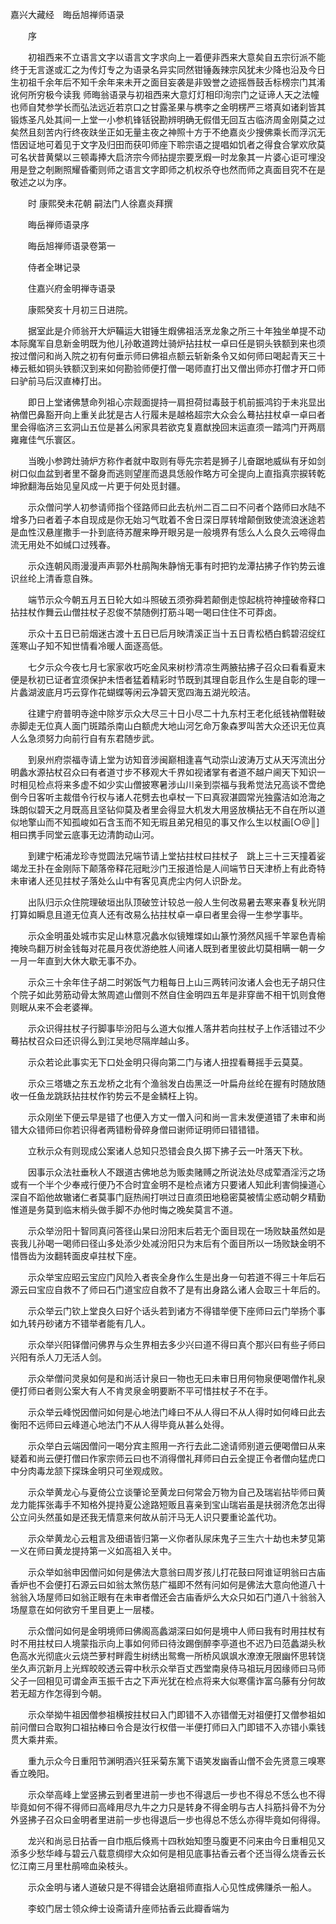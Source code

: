 <!-- { "loadSidebar": true } -->
嘉兴大藏经　晦岳旭禅师语录


　　序

　　初祖西来不立语言文字以语言文字求向上一着便非西来大意矣自五宗衍派不能终于无言遂或汇之为传灯专之为语录名异实同然钳锤轰辣宗风犹未少降也沿及今日生初祖千余年后不知千余年来未开之面目妄袭是非毁誉之迹摇唇鼓舌标榜宗门其淆讹何所穷极今读我
师晦翁语录与初祖西来大意灯灯相印洵宗门之证谛人天之法幢也师自梵参学长而弘法远近若京口之甘露圣果与槜李之金明楞严三塔真如诸刹皆其锻炼圣凡处其间一上堂一小参机锋铦锐勘辨明确无假借无回互古临济周金刚莫之过矣然且刻苦内行终夜趺坐正如无量主夜之神照十方于不绝嘉炎少搜佛乘长而浮沉无悟因证地可着见于文字及归田而获叩师座下聆宗语之提唱如饥者之得食合掌欢欣莫可名状昔黄檗以三顿毒捧大启济宗今师拈提宗要烹煆一时龙象其一片婆心讵可埋没用是登之剞劂照耀昏衢则师之语言文字即师之机权杀夺也然而师之真面目究不在是敬述之以为序。

　　时
康熙癸未花朝
嗣法门人徐嘉炎拜撰

　　晦岳禅师语录序


　　晦岳旭禅师语录卷第一

　　侍者全琳记录

　　住嘉兴府金明禅寺语录

　　康熙癸亥十月初三日进院。

　　据室此是介师翁开大炉鞴运大钳锤生煆佛祖活烹龙象之所三十年独坐单提不动本际魔军自息新金明既为他儿孙敢道跨灶骑炉拈拄杖一卓曰任是铜头铁额到来也须按过僧问和尚入院之初有何垂示师曰佛祖点额云斩新条令又如何师曰喝起青天三十棒云秪如铜头铁额汉到来如何勘验师便打僧一喝师直打出又僧出师亦打僧才开口师曰驴前马后汉直棒打出。

　　即日上堂诸佛慧命列祖心宗觌面提持一肩担荷挝毒鼓于机前振鸿钧于未兆显出衲僧巴鼻豁开向上重关此犹是古人行履未是越格超宗大众会么蓦拈拄杖卓一卓曰者里会得临济三玄洞山五位是甚么闲家具若欲克复嘉猷挽回末运直须一踏鸿门开两扇雍雍佳气乐寰区。

　　当晚小参跨灶骑炉方称作者就中取则有辱先宗若是狮子儿奋踞地威纵有牙如剑树口似血盆到者里不罄身而逃则望崖而退具恁般作略方可全提向上直指真宗捩转乾坤掀翻海岳始见皇风成一片更于何处觅封疆。

　　示众僧问学人初参请师指个径路师曰此去杭州二百二曰不问者个路师曰水陆不增多乃曰者着子本自现成是你无始习气耽着不舍日深日厚转增颠倒致使流浪迷途若是血性汉悬崖撒手一扑到底待苏醒来睁开眼另是一般境界有恁么人么良久云啼得血流无用处不如缄口过残春。

　　示众连朝风雨漫漫声声郭外杜鹃陶朱静悄无事有时把钓龙潭拈拂子作钓势云谁识丝纶上清香意自殊。

　　端节示众今朝五月五日轮大如斗照破五须弥舜若颠倒走惊起桃符神撞破帝释口拈拄杖作舞云山僧拄杖子忍俊不禁随例打筋斗喝一喝曰住住不可莽卤。

　　示众十五日已前烟迷古渡十五日已后月映清溪正当十五日青松栖白鹤碧沼绽红莲寒山子知不知世情看冷暖人面逐高低。

　　七夕示众今夜七月七家家收巧吃金风来树杪清凉生两腋拈拂子召众曰看看夏末便是秋初已证者宜须保护未悟者猛着精彩时节既到其理自彰且作么生是自彰的理一片蠡湖波底月巧云穿作花蝴蝶等闲云净碧天宽四海五湖光皎洁。

　　往建宁府普明寺途中除岁示众大尽三十日小尽二十九东村王老化纸钱衲僧鞋破赤脚走无位真人面门斑踏杀南山白额虎大地山河乞命万象森罗叫苦大众还识无位真人么急须努力向前行自有东君随步武。

　　到泉州府崇福寺请上堂为访知音涉闽巅相逢喜气动崇山波涛万丈从天泻流出分明蠡水源拈杖召众曰有者道寸步不移观大千界如视诸掌有者道不越户阃天下知识一时相见检点将来多虚不如少实山僧披寒暑涉山川亲到崇福与我希觉法兄高谈不啻绝倒今日客听主裁借令行权与诸人花劈去也卓杖一下曰真寂湛圆常光独露洁如沧海之珠朗似碧天之月既高且坚钻仰莫及者里会得显大机发大用竖放横拈无不自在所以道似地擎山而不知孤峻如石含玉而不知无瑕且弟兄相见的事又作么生以杖画[○@║]相曰携手同堂云底事无边清韵动山河。

　　到建宁柘浦龙珍寺觉圆法兄端节请上堂拈拄杖曰拄杖子　跳上三十三天撞着娑竭龙王扑在金刚际下颠落帝释花冠毗沙门王报道恰是人间端节日天津桥上有此奇特未审诸人还见拄杖子落处么山中有客见真虎尘内何人识卧龙。

　　出队归示众住院理破垣出队顶破笠计较总一般人生何改易暑去寒来春复秋光阴打算如瞬息且道无位真人还有改易么拈拄杖卓一卓曰者里会得一生参学事毕。

　　示众金明虽处城市实足山林意况蠡水似镜雉堞如山篆竹漪然风摇千竿翠色青榆掩映鸟翻万树金钱每对花晨月夜优游绝胜人间诸人既到者里彼此切莫相瞒一朝一夕一月一年直到大休大歇无事不办。

　　示众三十余年住子胡二时粥饭气力粗每日上山三两转问汝诸人会也无子胡只住个院子如此劳筋动骨太煞周遮山僧则不然自住金明四五年是非穿凿不相干饥则食倦则眠从来不会老婆禅。

　　示众识得拄杖子行脚事毕汾阳与么道大似推人落井若向拄杖子上作活错过不少蓦拈杖召众曰还识得么到江吴地尽隔岸越山多。

　　示众若论此事实无下口处金明只得向第二门与诸人扭捏看蓦摇手云莫莫。

　　示众三塔塘之东五龙桥之北有个渔翁发白齿黑泛一叶扁舟丝纶在握有时随放随收一任鱼龙跳跃拈拄杖作钓势云不是金鳞枉上钩。

　　示众刚坐下便云早是错了也便入方丈一僧入问和尚一言未发便道错了未审和尚错大众错师曰你若识得者两错粉骨碎身僧曰谢师证明师曰错错错。

　　立秋示众有则现成公案诸人总知只恐错会良久掷下拂子云一叶落天下秋。

　　因事示众法社垂秋人不跟道古佛地总为贩卖赌赙之所说法处尽成荤酒淫污之场或有一个半个少奉戒行便乃不合时宜金明不是检点诸方只要诸人知此利害倘操道心深自不蹈他故辙诸仁者莫事门庭热闹打哄过日直须田地稳密莫被情尘惑动朝夕精勤惟道是务莫到临末梢头做手脚不办他时悔之晚矣莫言不道。

　　示众举汾阳十智同真问答径山杲曰汾阳末后若无个面目现在一场败缺虽然如是丧我儿孙喝一喝师曰径山多处添少处减汾阳只为末后有个面目所以一场败缺金明不惜唇齿为汝翻转面皮卓拄杖下座。

　　示众举宝应昭云宝应门风险入者丧全身作么生是出身一句若道不得三十年后石源云曰宝应自救不了师曰石门道宝应自救不了是有出身路么诸人会取三十年后的。

　　示众举云门钦上堂良久曰好个话头若到诸方不得错举便下座师曰云门举扬个事如九转丹砂诸方不错举者能有几人。

　　示众举兴阳铎僧问佛界与众生界相去多少兴曰道不得曰真个那兴曰有些子师曰兴阳有杀人刀无活人剑。

　　示众举僧问灵泉如何是和尚活计泉曰一物也无曰未审日用何物泉便喝僧作礼泉便打师曰者则公案大有人不肯灵泉金明要断不平可惜拄杖子不在手。

　　示众举云峰悦因僧问如何是心地法门峰曰不从人得曰不从人得时如何峰曰此去衡阳不远师曰云峰道心地法门不从人得毕竟从甚么处得。

　　示众举白云端因僧问一喝分宾主照用一齐行去此二途请师别道云便喝僧曰从来疑着和尚云便打僧曰作家宗师云曰也不消得僧礼拜师曰白云全提正令者僧向猛虎口中分肉毒龙颔下探珠金明只可坐观成败。

　　示众举黄龙心与夏倚公立谈肇论至黄龙曰何常会万物为自己及瑞岩拈毕师曰黄龙力能挥张毒手不知格外提持夏公途路短贩且喜亲到宝山瑞岩虽是扶弱济危怎出得公立问头然虽如是还我无情意来何故从前汗马无人识只要重论盖代功。

　　示众举黄龙心云粗言及细语皆归第一义你者队尿床鬼子三生六十劫也未梦见第一义在师曰黄龙提持第一义如高祖入关中。

　　示众举如翁申因僧问如何是佛法大意翁曰周岁孩儿打花鼓曰阿谁证明翁曰古庙香炉也不会便打石源云曰如翁太煞伤慈广福即不然有问如何是佛法大意向他道八十翁翁入场屋师曰如翁正眼有在未审者僧还会古庙香炉么大众只如石门道八十翁翁入场屋意在如何欲穷千里目更上一层楼。

　　示众僧问如何是金明境师曰佛阁高蠡湖深曰如何是境中人师曰我有时用拄杖有时不用拄杖曰人境蒙指示向上事如何师曰待汝踢倒醉李亭道也不迟乃曰范蠡湖头秋色高水光彻底火云烧苎萝村畔霞生树绣出鸳鸯一所桥风飒飒水潦潦无限幽怀思转饶坐久声沉新月上光辉皎皎透云霄中秋示众举百丈西堂南泉侍马祖玩月因缘师曰马师父子一回相见可谓金声玉振千古之下声光犹在检点将来大似寒儒诈富乌藤有分何故若无超方作怎得到今朝。

　　示众举拗牛祖因僧参祖横按拄杖曰入门即错不入亦错僧无对祖便打又僧参祖如前问僧曰合取狗口祖拈棒曰令合是汝行权借一半便打师曰入门即错不入亦错小乘钱贯大乘井索。

　　重九示众今日重阳节渊明酒兴狂采菊东篱下语笑发幽香山僧不会先贤意三嗅寒香立晚阳。

　　示众举高峰上堂竖拂云到者里进前一步也不得退后一步也不得总不恁么也不得毕竟如何不得不得师曰高峰用尽九牛之力只是转身不得金明与古人抖筋抖骨不为分外竖拂子召众曰金明者里进前一步也得退后一步也得总不恁么亦得毕竟如何得得。

　　龙兴和尚忌日拈香一自巾瓶后倏焉十四秋始知堕马腹更不问来由今日重相见又添多少愁华峰与碧云八载意绸缪大众如何是相见底事拈香云者个还当得么烧香云长忆江南三月里杜鹃啼血染枝头。

　　示众金明与诸人道破只是不得错会达磨祖师直指人心见性成佛赚杀一船人。

　　李蛟门居士领众绅士设斋请升座师拈香云此瓣香端为
